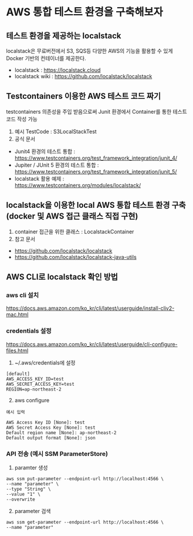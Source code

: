 # AWS 통합 테스트 환경을 구축해보자

## 테스트 환경을 제공하는 localstack
localstack은 무료버전에서 S3, SQS등 다양한 AWS의 기능을 활용할 수 있게 Docker 기반의 컨테이너를 제공한다.
- localstack : https://localstack.cloud
- localstack wiki : https://github.com/localstack/localstack

## Testcontainers 이용한 AWS 테스트 코드 짜기
testcontainers 의존성을 주입 받음으로써 Junit 환경에서 Container를 통한 테스트 코드 작성 가능
1. 예시 TestCode : S3LocalStackTest
2. 공식 문서
 - Junit4 환경의 테스트 통합  : https://www.testcontainers.org/test_framework_integration/junit_4/
 - Jupiter / JUnit 5 환경의 테스트 통합 : https://www.testcontainers.org/test_framework_integration/junit_5/
 - localstack 활용 예제 : https://www.testcontainers.org/modules/localstack/

## localstack을 이용한 local AWS 통합 테스트 환경 구축 (docker 및 AWS 접근 클래스 직접 구현)
1. container 접근을 위한 클래스 : LocalstackContainer
2. 참고 문서
 - https://github.com/localstack/localstack
 - https://github.com/localstack/localstack-java-utils


## AWS CLI로 localstack 확인 방법

### aws cli 설치
https://docs.aws.amazon.com/ko_kr/cli/latest/userguide/install-cliv2-mac.html
    
### credentials 설정    
https://docs.aws.amazon.com/ko_kr/cli/latest/userguide/cli-configure-files.html

1. ~/.aws/credentials에 설정
```text
[default]
AWS_ACCESS_KEY_ID=test
AWS_SECRET_ACCESS_KEY=test
REGION=ap-northeast-2
```
2. aws configure
```text
예시 입력

AWS Access Key ID [None]: test
AWS Secret Access Key [None]: test
Default region name [None]: ap-northeast-2
Default output format [None]: json
```

### API 전송 (예시 SSM ParameterStore)
1. paramter 생성
```text
aws ssm put-parameter --endpoint-url http://localhost:4566 \
--name "parameter" \
--type "String" \
--value "1" \
--overwrite
```

2. parameter 검색
```text
aws ssm get-parameter --endpoint-url http://localhost:4566 \
--name "parameter"
```




